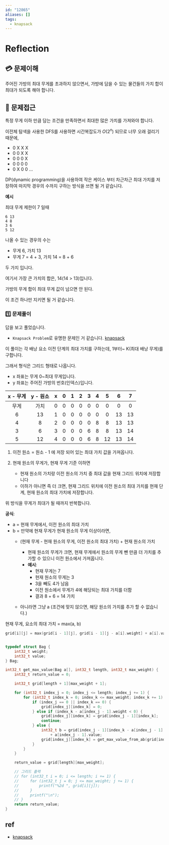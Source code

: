 ```yaml
---
id: "12865"
aliases: []
tags:
  - knapsack
---
```


# Reflection

## 💳 문제이해

주어진 가방의 최대 무게를 초과하지 않으면서, 가방에 담을 수 있는 물건들의 가치 합이
최대가 되도록 해야 합니다.

## 🚥 문제접근

특정 무게 이하 만큼 담는 조건을 만족하면서 최대한 많은 가치를 가져와야 합니다.

이전체 탐색을 사용한 DFS를 사용하면 시간복잡도가 $O(2^n)$ 되므로 너무 오래 걸리기 
때문에,

- 0 X X X
- 0 0 X X
- 0 0 0 X
- 0 0 0 0 
- 0 X 0 0 
...


DP(dynamic programming)을 사용하여 작은 케이스 부터 차근차근 최대 가치를 저장하여
마지막 경우의 수까지 구하는 방식을 쓰면 될 거 같습니다.

**예시**

최대 무게 제한이 7 일때
```
6 13 
4 8
3 6
5 12
```

나올 수 있는 경우의 수는 
- 무게 6, 가치 13
- 무게 7 = 4 + 3,  가치 14 = 8 + 6

두 가지 입니다.

여기서 가장 큰 가치의 합은, 14(14 > 13)입니다.

가방의 무게 합이 최대 무게 값이 넘으면 안 된다.

이 조건 하나만 지키면 될 거 같습니다.

### 1️⃣  문제풀이

답을 보고 풀었습니다.
- `Knapsack Problem`로 유명한 문제인 거 같습니다. [knapsack](https://youtu.be/nLmhmB6NzcM)

이 풀이는 각 배낭 요소 이전 단계의 최대 가치를 구하는데, 1부터~ K(최대 배낭 무게)를
구합니다.

그래서 형식은 그리드 형태로 나옵니다.
- x 좌표는 무게 0~최대 무게입니다.
- y 좌표는 주어진 가방의 번호(인덱스)입니다.

x - 무게| y - 원소| x    | 0 | 1 | 2 | 3 | 4 | 5 | 6 | 7 
:---:|:---:|:---:|:---:|:---:|:---:|:---:|:---:|:---:|:---:|:---:
무게| 가치|0| 0 | 0 | 0 | 0 | 0 | 0 | 0 | 0 | 0 | 0 | 0 | 0 | 0 | 0
6 | 13 |   1| 0 | 0 | 0 | 0 | 0 | 0 | 13 | 13
4 | 8  |   2| 0 | 0 | 0 | 0 | 8 | 8 | 13 | 13 
3 | 6  |   3| 0 | 0 | 0 | 6 | 8 | 8 | 13 | 14
5 | 12 |   4| 0 | 0 | 0 | 6 | 8 | 12| 13 | 14

1. 이전 원소 = 원소 - 1 에 저장 되어 있는 최대 가치 값을 가져옵니다.
2. 현재 원소의 무게가, 현재 무게 기준 이하면 

    - 현재 원소의 가치랑 이전 원소의 가치 중 최대 값을 현재 그리드 위치에 저장합니다
    - 이하가 아니면 즉 더 크면, 현재 그리드 위치에 이전 원소의 최대 가치를 현재 단계, 현재 원소의 최대 가치에 저장합니다.

위 방식을 무게가 최대가 될 때까지 반복합니다.

**공식**:
- a = 현재 무게에서, 이전 원소의 최대 가치
- b = 만약에 현재 무게가 현재 원소의 무게 이상이라면, 
    - (현재 무게 - 현재 원소의 무게,  이전 원소의 최대 가치) + 현재 원소의 가치
        - 현재 원소의 무게가 크면, 현재 무게에서 원소의 무게 뺀 만큼 더 가치를 추가할 수 있으니
        이전 원소에서 가져옵니다.
        - **예시**:
            + 현재 무게는 7
            - 현재 원소의 무게는 3
            - 3을 빼도 4가 남음
            - 이전 원소에서 무게가 4에 해당되는 최대 가치를 더함
            - 결과 8 + 6 = 14 가치

    - 아니라면 그냥 a (조건에 맞지 않으면, 해당 원소의 가치를 추가 할 수 없습니다.)

현재 무게, 요소의 최대 가치 = max(a, b)

```c 
grid[i][j] = max(grid[i - 1][j], grid[i - 1][j - a[i].weight] + a[i].value);
```

```c

typedef struct Bag {
    int32_t weight;
    int32_t value;
} Bag;

int32_t get_max_value(Bag a[], int32_t length, int32_t max_weight) {
    int32_t return_value = 0;

    int32_t grid[length + 1][max_weight + 1];

    for (int32_t index_j = 0; index_j <= length; index_j += 1) {
        for (int32_t index_k = 0; index_k <= max_weight; index_k += 1) {
            if (index_j == 0 || index_k == 0) {
                grid[index_j][index_k] = 0;
            } else if (index_k - a[index_j - 1].weight < 0) {
                grid[index_j][index_k] = grid[index_j - 1][index_k];
                continue;
            } else {
                int32_t b = grid[index_j - 1][index_k - a[index_j - 1].weight] 
                    + a[index_j - 1].value;
                grid[index_j][index_k] = get_max_value_from_ab(grid[index_j - 1][index_k], b);
            }
        }
    }

    return_value = grid[length][max_weight];

    // 그리드 출력
    // for (int32_t i = 0; i <= length; i += 1) {
    //     for (int32_t j = 0; j <= max_weight; j += 1) {
    //         printf("%2d ", grid[i][j]);
    //     }
    //     printf("\n");
    // }
    return return_value;
}
```

## ref
- [knapsack](https://youtu.be/nLmhmB6NzcM)
